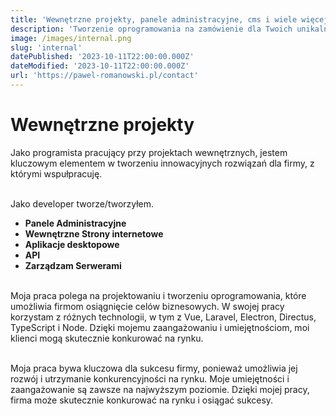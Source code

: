 ```yaml
---
title: 'Wewnętrzne projekty, panele administracyjne, cms i wiele więcej | Internal'
description: 'Tworzenie oprogramowania na zamówienie dla Twoich unikalnych potrzeb. Tworzę projekty wewnętrzne, panele administracyjne, systemy CMS i nie tylko. Dzięki mojej wiedzy i doświadczeniu mogę pomóc Ci zbudować idealne rozwiązanie programowe dla Twojej firmy. Skontaktuj się ze mną już dziś, aby uzyskać bezpłatną konsultację!'
image: /images/internal.png
slug: 'internal'
datePublished: '2023-10-11T22:00:00.000Z'
dateModified: '2023-10-11T22:00:00.000Z'
url: 'https://pawel-romanowski.pl/contact'
---
```


# Wewnętrzne projekty

Jako programista pracujący przy projektach wewnętrznych, jestem kluczowym elementem w tworzeniu innowacyjnych rozwiązań dla firmy, z którymi wspułpracuję. 


\
Jako developer tworze/tworzyłem.
- **Panele Administracyjne**
- **Wewnętrzne Strony internetowe**
- **Aplikacje desktopowe**
- **API**
- **Zarządzam Serwerami**

\
Moja praca polega na projektowaniu i tworzeniu oprogramowania, które umożliwia firmom osiągnięcie celów biznesowych. 
W swojej pracy korzystam z różnych technologii, w tym z Vue, Laravel, Electron, Directus, TypeScript i Node. 
Dzięki mojemu zaangażowaniu i umiejętnościom, moi klienci mogą skutecznie konkurować na rynku.


\
Moja praca bywa kluczowa dla sukcesu firmy, ponieważ umożliwia jej rozwój i utrzymanie konkurencyjności na rynku. 
Moje umiejętności i zaangażowanie są zawsze na najwyższym poziomie. 
Dzięki mojej pracy, firma może skutecznie konkurować na rynku i osiągać sukcesy.